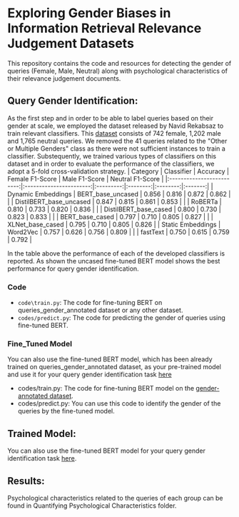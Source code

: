 # Exploring Gender Biases in Information Retrieval Relevance Judgement Datasets
This repository contains the code and resources for detecting the gender of queries (Female, Male, Neutral) along with psychological characteristics of their relevance judgement documents. 
## Query Gender Identification:
As the first step and in order to be able to label queries based on their gender at scale, we employed the dataset released by Navid Rekabsaz to train relevant classifiers. This [dataset](https://github.com/navid-rekabsaz/GenderBias_IR/blob/master/resources/queries_gender_annotated.csv) consists of 742 female, 1,202 male and 1,765 neutral queries. We removed the 41 queries related to the "Other or Multiple Genders" class as there were not sufficient instances to train a classifier. Substequently, we trained various types of  classifiers on this dataset and in order to evaluate the performance of the classifiers, we adopt a 5-fold cross-validation strategy.
|          Category         |        Classifier       |  Accuracy | Female F1-Score | Male F1-Score | Neutral F1-Score |
|:-------------------------:|:-----------------------:|:---------:|:--------:|:--------:|:-------:|
|      Dynamic Embeddings   |    BERT_base_uncased    |   0.856   |   0.816  |   0.872  |  0.862  |
|                           | DistilBERT_base_uncased |   0.847   |   0.815  |   0.861  |  0.853  |
|                           |         RoBERTa         |   0.810   |   0.733  |   0.820  |  0.836  |
|                           |  DistilBERT_base_cased  |   0.800   |   0.730  |   0.823  |  0.833  |
|                           |     BERT_base_cased     |   0.797   |   0.710  |   0.805  |  0.827  |
|                           |     XLNet_base_cased    |   0.795   |   0.710  |   0.805  |  0.826  |
|      Static Embeddings    |         Word2Vec        |   0.757   |   0.626  |   0.756  |  0.809  |
|                           |         fastText        |   0.750   |   0.615  |   0.759  |  0.792  |

In the table above the performance of each of the developed classifiers is reported. As shown the uncased fine-tuned BERT model shows the best
performance for query gender identification.
### Code
- `code\train.py`: The code for fine-tuning BERT on queries_gender_annotated dataset or any other dataset.
- `codes/predict.py`: The code for predicting the gender of queries using fine-tuned BERT.
### Fine_Tuned Model
You can also use the fine-tuned BERT model, which has been already trained on queries_gender_annotated dataset, as your pre-trained model and use it for your query gender identification task [here](https://drive.google.com/file/d/1_YTRs4v5DVUGUffnRHS_3Yk4qteJKO6w/view?usp=sharing)



- codes/train.py: The code for fine-tuning BERT model on the [gender-annotated dataset](https://github.com/navid-rekabsaz/GenderBias_IR/blob/master/resources/queries_gender_annotated.csv).
- codes/predict.py: You can use this code to identify the gender of the queries by the fine-tuned model.
## Trained Model:
You can also use the fine-tuned BERT model for your query gender identification task [here](https://drive.google.com/file/d/1_YTRs4v5DVUGUffnRHS_3Yk4qteJKO6w/view?usp=sharing).
## Results:
Psychological characteristics related to the queries of each group can be found in Quantifying Psychological Characteristics folder.
